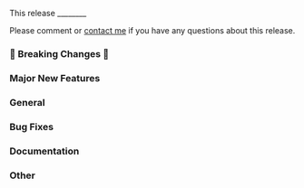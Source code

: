 This release ________

Please comment or [contact me](https://charlie.fish/contact) if you have any questions about this release.

### 🚨 Breaking Changes 🚨

### Major New Features

### General

### Bug Fixes

### Documentation

### Other

